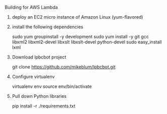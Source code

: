 Building for AWS Lambda

1. deploy an EC2 micro instance of Amazon Linux (yum-flavored)
2. install the following dependencies
	
	sudo yum groupinstall -y development
    sudo yum install -y git gcc libxml2 libxml2-devel libxslt libxslt-devel python-devel sudo easy_install lxml

3. Download lpbcbot project

    git clone https://github.com/mikeblum/lpbcbot.git

4. Configure virtualenv

    virtualenv env
    source env/bin/activate

5. Pull down Python libraries

	pip install -r ./requirements.txt

